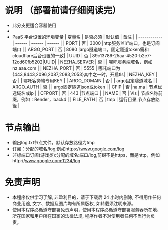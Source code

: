 # 说明 （部署前请仔细阅读完）
* 此分支更适合容器使用
* 
* PaaS 平台设置的环境变量
  | 变量名        | 是否必须 | 默认值 | 备注 |
  | ------------ | ------ | ------ | ------ |
  | PORT         | 否 |  3000  |http服务监听端口，也是订阅端口     |
  | ARGO_PORT    | 否 |  8080  |argo隧道端口，固定隧道token需和cloudflare后台设置的一致|
  | UUID         | 否 | 89c13786-25aa-4520-b2e7-12cd60fb5202|UUID|
  | NEZHA_SERVER | 否 |        | 哪吒服务端域名，例如nz.aaa.com    |
  | NEZHA_PORT   | 否 |  5555  | 哪吒端口为{443,8443,2096,2087,2083,2053}其中之一时，开启tls|
  | NEZHA_KEY    | 否 |        | 哪吒客务端专用KEY                |
  | ARGO_DOMAIN  | 否 |        | argo固定隧道域名                 |
  | ARGO_AUTH    | 否 |        | argo固定隧道json或token          |
  | CFIP         | 否 |na.ma   | 节点优选域名或ip                 |
  | CFPORT       | 否 |  443   |节点端口                          |
  | NAME         | 否 |  Vls   | 节点名称前缀，例如：Render，back4  |
  | FILE_PATH    | 否 |  tmp   | 运行目录,节点存放路径             | 

# 节点输出
* 输出log.txt节点文件，默认存放路径为tmp
* 订阅：分配的域名/log;例如https://www.google.com/log
* 非标端口订阅(游戏类):分配的域名:端口/log,前缀不是https，而是http，例如http://www.google.com:1234/log
  
# 免责声明
* 本程序仅供学习了解, 非盈利目的，请于下载后 24 小时内删除, 不得用作任何商业用途, 文字、数据及图片均有所属版权, 如转载须注明来源。
* 使用本程序必循遵守部署免责声明，使用本程序必循遵守部署服务器所在地、所在国家和用户所在国家的法律法规, 程序作者不对使用者任何不当行为负责。
